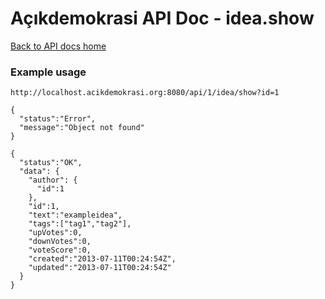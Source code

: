 # Açıkdemokrasi API Doc - idea.show

[Back to API docs home](Home)

### Example usage
```
http://localhost.acikdemokrasi.org:8080/api/1/idea/show?id=1
```
```
{
  "status":"Error",
  "message":"Object not found"
}
```
```
{
  "status":"OK",
  "data": {
    "author": {
      "id":1
    },
    "id":1,
    "text":"exampleidea",
    "tags":["tag1","tag2"],
    "upVotes":0,
    "downVotes":0,
    "voteScore":0,
    "created":"2013-07-11T00:24:54Z",
    "updated":"2013-07-11T00:24:54Z"
  }
}
```